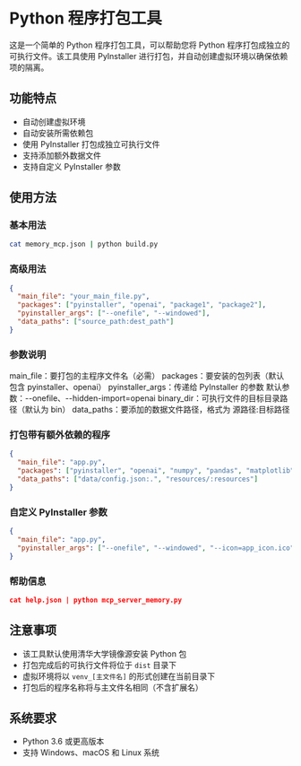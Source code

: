 # Python 程序打包工具

这是一个简单的 Python 程序打包工具，可以帮助您将 Python 程序打包成独立的可执行文件。该工具使用 PyInstaller 进行打包，并自动创建虚拟环境以确保依赖项的隔离。

## 功能特点

- 自动创建虚拟环境
- 自动安装所需依赖包
- 使用 PyInstaller 打包成独立可执行文件
- 支持添加额外数据文件
- 支持自定义 PyInstaller 参数

## 使用方法

### 基本用法

```bash
cat memory_mcp.json | python build.py
```

### 高级用法

```json
{
  "main_file": "your_main_file.py",
  "packages": ["pyinstaller", "openai", "package1", "package2"],
  "pyinstaller_args": ["--onefile", "--windowed"],
  "data_paths": ["source_path:dest_path"]
}
```

### 参数说明

main_file：要打包的主程序文件名（必需）
packages：要安装的包列表（默认包含 pyinstaller、openai）
pyinstaller_args：传递给 PyInstaller 的参数
默认参数：--onefile、--hidden-import=openai
binary_dir：可执行文件的目标目录路径（默认为 bin）
data_paths：要添加的数据文件路径，格式为 源路径:目标路径

### 打包带有额外依赖的程序

```json 
{
  "main_file": "app.py",
  "packages": ["pyinstaller", "openai", "numpy", "pandas", "matplotlib"],
  "data_paths": ["data/config.json:.", "resources/:resources"]
}
```

### 自定义 PyInstaller 参数
```json
{
  "main_file": "app.py",
  "pyinstaller_args": ["--onefile", "--windowed", "--icon=app_icon.ico"]
}
```

### 帮助信息

```json
cat help.json | python mcp_server_memory.py
```

## 注意事项

- 该工具默认使用清华大学镜像源安装 Python 包
- 打包完成后的可执行文件将位于 `dist` 目录下
- 虚拟环境将以 `venv_[主文件名]` 的形式创建在当前目录下
- 打包后的程序名称将与主文件名相同（不含扩展名）

## 系统要求

- Python 3.6 或更高版本
- 支持 Windows、macOS 和 Linux 系统

